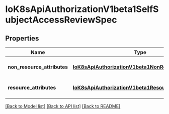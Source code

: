 # IoK8sApiAuthorizationV1beta1SelfSubjectAccessReviewSpec

## Properties
Name | Type | Description | Notes
------------ | ------------- | ------------- | -------------
**non_resource_attributes** | [**IoK8sApiAuthorizationV1beta1NonResourceAttributes**](IoK8sApiAuthorizationV1beta1NonResourceAttributes.md) | NonResourceAttributes describes information for a non-resource access request | [optional] 
**resource_attributes** | [**IoK8sApiAuthorizationV1beta1ResourceAttributes**](IoK8sApiAuthorizationV1beta1ResourceAttributes.md) | ResourceAuthorizationAttributes describes information for a resource access request | [optional] 

[[Back to Model list]](../README.md#documentation-for-models) [[Back to API list]](../README.md#documentation-for-api-endpoints) [[Back to README]](../README.md)



